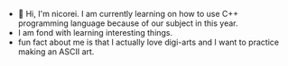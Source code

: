 - 👋 Hi, I'm nicorei. I am currently learning on how
  to use C++ programming language because of our subject in this year.
- I am fond with learning interesting things.
- fun fact about me is that I actually love digi-arts 
and I want to practice making an ASCII art.
<!---
Nico-rei-moth/Nico-rei-moth is a ✨ special ✨ repository because its `README.md` (this file) appears on your GitHub profile.
You can click the Preview link to take a look at your changes.
--->
